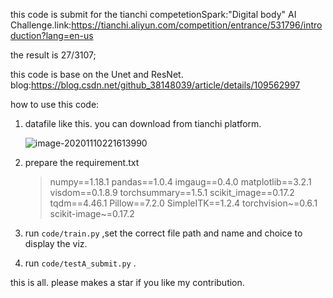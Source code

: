 this code is submit for the tianchi competetionSpark:"Digital body" AI Challenge.link:https://tianchi.aliyun.com/competition/entrance/531796/introduction?lang=en-us

the result is 27/3107;



this code is base on the Unet and ResNet. blog:https://blog.csdn.net/github_38148039/article/details/109562997



how to use this code:

1. datafile like this. you can download from tianchi platform.

   ![image-20201110221613990](/home/klfy/.config/Typora/typora-user-images/image-20201110221613990.png)

2. prepare the requirement.txt

   >numpy==1.18.1
   >pandas==1.0.4
   >imgaug==0.4.0
   >matplotlib==3.2.1
   >visdom==0.1.8.9
   >torchsummary==1.5.1
   >scikit_image==0.17.2
   >tqdm==4.46.1
   >Pillow==7.2.0
   >SimpleITK==1.2.4
   >torchvision~=0.6.1
   >scikit-image~=0.17.2

3. run `code/train.py` ,set the correct file path and name and choice to display the viz.
4. run `code/testA_submit.py` .



this is all.  please makes a star if  you like my contribution.



